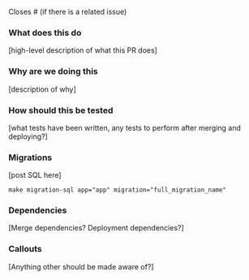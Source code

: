 Closes # (if there is a related issue)

### What does this do

[high-level description of what this PR does]

### Why are we doing this

[description of why]

### How should this be tested

[what tests have been written, any tests to perform after merging and deploying?]

### Migrations

[post SQL here]

`make migration-sql app="app" migration="full_migration_name"`

### Dependencies

[Merge dependencies? Deployment dependencies?]

### Callouts

[Anything other should be made aware of?]
